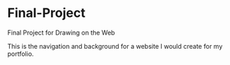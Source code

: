 # Final-Project
Final Project for Drawing on the Web

This is the navigation and background for a website I would create for my portfolio. 
